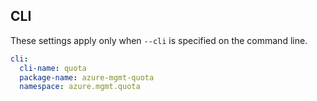 ## CLI

These settings apply only when `--cli` is specified on the command line.

``` yaml $(cli)
cli:
  cli-name: quota
  package-name: azure-mgmt-quota
  namespace: azure.mgmt.quota
 
```
